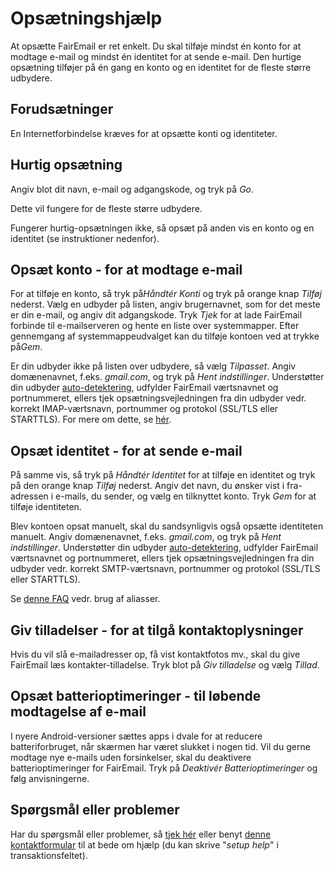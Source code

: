 # Opsætningshjælp

At opsætte FairEmail er ret enkelt. Du skal tilføje mindst én konto for at modtage e-mail og mindst én identitet for at sende e-mail. Den hurtige opsætning tilføjer på én gang en konto og en identitet for de fleste større udbydere.

## Forudsætninger

En Internetforbindelse kræves for at opsætte konti og identiteter.

## Hurtig opsætning

Angiv blot dit navn, e-mail og adgangskode, og tryk på *Go*.

Dette vil fungere for de fleste større udbydere.

Fungerer hurtig-opsætningen ikke, så opsæt på anden vis en konto og en identitet (se instruktioner nedenfor).

## Opsæt konto - for at modtage e-mail

For at tilføje en konto, så tryk på*Håndtér Konti* og tryk på orange knap *Tilføj* nederst. Vælg en udbyder på listen, angiv brugernavnet, som for det meste er din e-mail, og angiv dit adgangskode. Tryk *Tjek* for at lade FairEmail forbinde til e-mailserveren og hente en liste over systemmapper. Efter gennemgang af systemmappeudvalget kan du tilføje kontoen ved at trykke på*Gem*.

Er din udbyder ikke på listen over udbydere, så vælg *Tilpasset*. Angiv domænenavnet, f.eks. *gmail.com*, og tryk på *Hent indstillinger*. Understøtter din udbyder [auto-detektering](https://tools.ietf.org/html/rfc6186), udfylder FairEmail værtsnavnet og portnummeret, ellers tjek opsætningsvejledningen fra din udbyder vedr. korrekt IMAP-værtsnavn, portnummer og protokol (SSL/TLS eller STARTTLS). For mere om dette, se [hér](https://github.com/M66B/FairEmail/blob/master/FAQ.md#authorizing-accounts).

## Opsæt identitet - for at sende e-mail

På samme vis, så tryk på *Håndtér Identitet* for at tilføje en identitet og tryk på den orange knap *Tilføj* nederst. Angiv det navn, du ønsker vist i fra-adressen i e-mails, du sender, og vælg en tilknyttet konto. Tryk *Gem* for at tilføje identiteten.

Blev kontoen opsat manuelt, skal du sandsynligvis også opsætte identiteten manuelt. Angiv domænenavnet, f.eks. *gmail.com*, og tryk på *Hent indstillinger*. Understøtter din udbyder [auto-detektering](https://tools.ietf.org/html/rfc6186), udfylder FairEmail værtsnavnet og portnummeret, ellers tjek opsætningsvejledningen fra din udbyder vedr. korrekt SMTP-værtsnavn, portnummer og protokol (SSL/TLS eller STARTTLS).

Se [denne FAQ](https://github.com/M66B/FairEmail/blob/master/FAQ.md#FAQ9) vedr. brug af aliasser.

## Giv tilladelser - for at tilgå kontaktoplysninger

Hvis du vil slå e-mailadresser op, få vist kontaktfotos mv., skal du give FairEmail læs kontakter-tilladelse. Tryk blot på *Giv tilladelse* og vælg *Tillad*.

## Opsæt batterioptimeringer - til løbende modtagelse af e-mail

I nyere Android-versioner sættes apps i dvale for at reducere batteriforbruget, når skærmen har været slukket i nogen tid. Vil du gerne modtage nye e-mails uden forsinkelser, skal du deaktivere batterioptimeringer for FairEmail. Tryk på *Deaktivér Batterioptimeringer* og følg anvisningerne.

## Spørgsmål eller problemer

Har du spørgsmål eller problemer, så [tjek hér](https://github.com/M66B/FairEmail/blob/master/FAQ.md) eller benyt [ denne kontaktformular](https://contact.faircode.eu/?product=fairemailsupport) til at bede om hjælp (du kan skrive "*setup help*" i transaktionsfeltet).